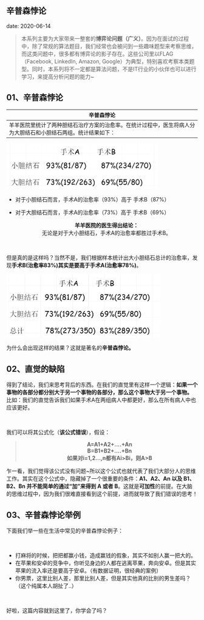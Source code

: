  
##	辛普森悖论
date:	2020-06-14
 

> 本系列主要为大家带来一整套的**博弈论问题（广义）**。因为在面试的过程中，除了常规的算法题目，我们经常也会被问到一些趣味题型来考察思维，而这类问题中，很多都有博弈论的影子存在。这些公司里以FLAG（Facebook, LinkedIn, Amazon, Google）为典型，特别喜欢考察本类题型。同时，本系列将不一定都是算法问题，不是IT行业的小伙伴也可以进行学习，来提高分析问题的能力~

## 01、辛普森悖论

| 辛普森悖论                                                   |
| ------------------------------------------------------------ |
| 羊羊医院里统计了两种胆结石治疗方案的治愈率。在统计过程中，医生将病人分为大胆结石和小胆结石两组。统计结果如下： |

<img src="602/1.jpg" alt="img" style="zoom:50%;" />

- 对于小胆结石而言，手术A的治愈率（93%）高于 手术B（87%）

- 对于大胆结石而言，手术A的治愈率（73%）高于 手术B（69%）

  <center><b>羊羊医院的医生得出结论： </b></center>

  <center>  无论是对于大小胆结石，手术A的治愈率都胜过手术B。</center>

<br/>

但是真的是这样吗？当然不是，我们根据样本统计出大小胆结石总计的治愈率，发现**手术B(治愈率83%)其实是要高于手术A(治愈率78%)**。

<img src="602/2.jpg" alt="img" style="zoom:50%;" />

为什么会出现这样的结果？这就是著名的**辛普森悖论。**

## 02、直觉的缺陷

得到了结论，我们来思考背后的东西。在我们的直觉里有这样一个逻辑：**如果一个事物的各部分都分别大于另一个事物的各部分，那么这个事物大于另一个事物。** 比如：我们的直觉告诉我们如果手术A在两组病人中都更好，那么在所有病人中也应该更好。

<br/>

我们可以将其公式化（**该公式错误**），假设：

><center><b>A=A1+A2+....+An </b></center>
><center><b>B=B1+B2+....+Bn</b></center>
><center><b>如果对i=1,2...,n都有Ai>Bi，则A>B</b></center>   

乍一看，我们觉得该公式没有问题~所以这个公式也就代表了我们大部分人的思维工作。其实在这个公式中，隐藏掉了一个很重要的条件：**A1、A2、An 以及 B1、B2、Bn 并不能简单的通过“加”来得到 A 或者 B**。这就是**可加性**的前提。在大脑的思维过程中，因为我们很难直接看到这个前提，进而就导致了我们错误的思考！

## 03、辛普森悖论举例

下面我们举一些在生活中常见的辛普森悖论例子：

<br/>

- 打麻将的时候，把把都赢小钱，造成赢钱的假象，其实不如别人赢一把大的。
- 在苹果和安卓的竞争中，你听见身边的人都在逃离苹果，奔向安卓。但是其实苹果的流入率还是要高于安卓。（有数据证明，很经典的案例）
- 你男票，这里比别人差，那里比别人差，但是其实他真的比别的男生差吗？（这个纯属本人胡扯了..）

<br/>

好啦，这篇内容就到这里了，你学会了吗？
